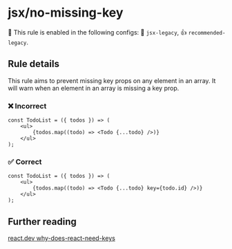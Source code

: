 # jsx/no-missing-key

💼 This rule is enabled in the following configs: 🎨 `jsx-legacy`, 👍 `recommended-legacy`.

<!-- end auto-generated rule header -->

## Rule details

This rule aims to prevent missing key props on any element in an array. It will warn when an element in an array is missing a key prop.

### ❌ Incorrect

```tsx
const TodoList = ({ todos }) => (
    <ul>
        {todos.map((todo) => <Todo {...todo} />)}
    </ul>
);
```

### ✅ Correct

```tsx
const TodoList = ({ todos }) => (
    <ul>
        {todos.map((todo) => <Todo {...todo} key={todo.id} />)}
    </ul>
);
```

## Further reading

[react.dev why-does-react-need-keys](https://react.dev/learn/rendering-lists#why-does-react-need-keys)
